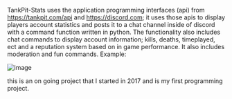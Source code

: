 TankPit-Stats uses the application programming interfaces (api) from https://tankpit.com/api and https://discord.com; it uses those apis to display players account statistics and posts it to a chat channel inside of discord with a command function written in python. The functionality also includes chat commands to display account information; kills, deaths, timeplayed, ect and a reputation system based on in game performance. It also includes moderation and fun commands. 
Example:


![image](https://user-images.githubusercontent.com/25750662/131924683-84c76020-8ed8-4529-a619-67c3338873f9.png)

this is an on going project that I started in 2017 and is my first programming project. 

